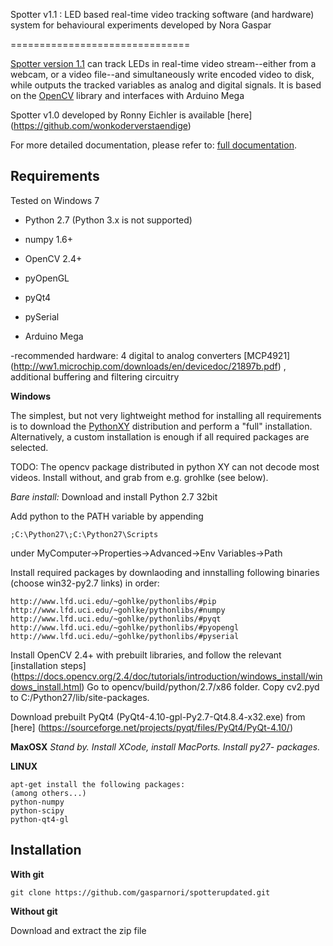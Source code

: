Spotter v1.1 : LED based real-time video tracking software (and hardware) system for behavioural experiments developed by Nora Gaspar

===============================

[Spotter version 1.1](https://github.com/gasparnori/spotterupdated) can track LEDs in real-time video stream--either from a webcam, or a video file--and simultaneously write encoded video to disk, while outputs the tracked variables as analog and digital signals. It is based on the [OpenCV](http://opencv.org/) library and interfaces with Arduino Mega


Spotter v1.0 developed by Ronny Eichler is available [here] (https://github.com/wonkoderverstaendige)


For more detailed documentation, please refer to: [full documentation](docs/full_documentation_v1.1.pdf).

Requirements
------------

Tested on Windows 7

- Python 2.7 (Python 3.x is not supported)
- numpy 1.6+
- OpenCV 2.4+
- pyOpenGL
- pyQt4
- pySerial

- Arduino Mega

-recommended hardware: 4 digital to analog converters [MCP4921] (http://ww1.microchip.com/downloads/en/devicedoc/21897b.pdf) , additional buffering and filtering circuitry

**Windows**

The simplest, but not very lightweight method for installing all
requirements is to download the [PythonXY](http://code.google.com/p/pythonxy/wiki/Downloads)
distribution and perform a  "full" installation. Alternatively, a custom
installation is enough if all required packages are selected.

TODO: The opencv package distributed in python XY can not decode most videos. Install without,
and grab from e.g. grohlke (see below).

_Bare install:_
Download and install Python 2.7 32bit

Add python to the PATH variable by appending 

    ;C:\Python27\;C:\Python27\Scripts

under MyComputer->Properties->Advanced->Env Variables->Path
    
Install required packages by downlaoding and innstalling following binaries
(choose win32-py2.7 links) in order:

    http://www.lfd.uci.edu/~gohlke/pythonlibs/#pip
    http://www.lfd.uci.edu/~gohlke/pythonlibs/#numpy
    http://www.lfd.uci.edu/~gohlke/pythonlibs/#pyqt
    http://www.lfd.uci.edu/~gohlke/pythonlibs/#pyopengl
    http://www.lfd.uci.edu/~gohlke/pythonlibs/#pyserial

Install OpenCV 2.4+ with prebuilt libraries, and follow the relevant [installation steps] (https://docs.opencv.org/2.4/doc/tutorials/introduction/windows_install/windows_install.html)
Go to opencv/build/python/2.7/x86 folder.
Copy cv2.pyd to C:/Python27/lib/site-packages.

Download prebuilt PyQt4 (PyQt4-4.10-gpl-Py2.7-Qt4.8.4-x32.exe) from [here] (https://sourceforge.net/projects/pyqt/files/PyQt4/PyQt-4.10/)


**MaxOSX**
*Stand by.*
*Install XCode, install MacPorts. Install py27- packages.*

**LINUX**

    apt-get install the following packages:
    (among others...)
    python-numpy
    python-scipy
    python-qt4-gl

Installation
------------

**With git**

    git clone https://github.com/gasparnori/spotterupdated.git

**Without git**

Download and extract the zip file
